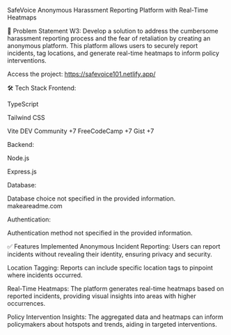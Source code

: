 SafeVoice
Anonymous Harassment Reporting Platform with Real-Time Heatmaps

📌 Problem Statement
W3: Develop a solution to address the cumbersome harassment reporting process and the fear of retaliation by creating an anonymous platform. This platform allows users to securely report incidents, tag locations, and generate real-time heatmaps to inform policy interventions.​

Access the project: https://safevoice101.netlify.app/

🛠️ Tech Stack
Frontend:

TypeScript

Tailwind CSS

Vite​
DEV Community
+7
FreeCodeCamp
+7
Gist
+7

Backend:

Node.js

Express.js​

Database:

Database choice not specified in the provided information.​
makeareadme.com

Authentication:

Authentication method not specified in the provided information.​

✅ Features Implemented
Anonymous Incident Reporting: Users can report incidents without revealing their identity, ensuring privacy and security.

Location Tagging: Reports can include specific location tags to pinpoint where incidents occurred.

Real-Time Heatmaps: The platform generates real-time heatmaps based on reported incidents, providing visual insights into areas with higher occurrences.

Policy Intervention Insights: The aggregated data and heatmaps can inform policymakers about hotspots and trends, aiding in targeted interventions.
